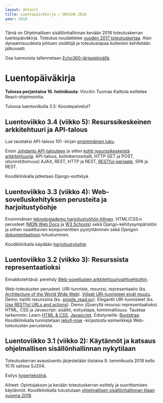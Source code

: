 ```yaml
---
layout: default
title: Luentopäiväkirja / OHSIHA 2018
year: 2018
---
```


Tämä on Ohjelmallisen sisällönhallinnan kevään 2018 toteutuskerran luentopäiväkirja.
Toteutus noudattelee [vuoden 2017 toteutuskertaa](https://ohsiha.github.io/2017/luentopaivakirja).
Alan dynaamisuudesta johtuen sisältöjä ja toteutustapaa kuitenkin kehitetään jatkuvasti.

Osa luennoista tallennetaan [Echo360-järjestelmällä](https://echo360.org.uk/section/8b218f60-14ef-4b65-9d88-1d910ce34f49/public).

# Luentopäiväkirja

<!-- Tulossa:
* Resurssikeskeinen arkkitehtuuri, API-talous, koostepalvelut
* Web-informaatiojärjestelmien (sisällönhallintajärjestelmien) arkkitehtuuri
* Vierailuluento: Datajournalismi/DevOps/Lean Startup/Datalähtöinen ongelmanratkaisu
* Erityiskysymyksiä: tiedolla johdettu kehittäminen
* Erityiskysymyksiä: mukautuvuus & suosittelu
-->

**Tulossa perjantaina 16. helmikuuta**: Vincitin Tuomas Kaittola esittelee React-ohjelmointia.

Tulossa luentoviikolla 3.5: Koostepalvelut?

## Luentoviikko 3.4 (viikko 5): Resurssikeskeinen arkkitehtuuri ja API-talous

Lue taustaksi API-talous 101 -kirjan [ensimmäinen luku](https://www.apitalous101.fi/luku-varoitus).

Ensin [Johdanto API-talouteen](https://www.slideshare.net/jukkahuhtamaki/johdanto-apitalouteen) ja sitten [kohti resurssikeskeistä arkkitehtuuria](https://gitpitch.com/ohsiha/2018/master?p=luento/0304#/). API-talous,
kolmikerrosmalli,
HTTP GET ja POST,
istunnot(tomuus) AJAX,
REST, HTTP ja REST,
[RESTful-periaate](http://www.vinaysahni.com/best-practices-for-a-pragmatic-restful-api), SPA ja REST.

Koodiklinikalla jatketaan Django-esittelyä.

## Luentoviikko 3.3 (viikko 4): Web-sovelluskehityksen perusteita ja harjoitustyöohje

Ensimmäinen [teknologiademo harjoitustyöhön liittyen](https://ohsiha.github.io/2018/01/19/html-css-django-perusteet.html). HTML/CSS:n perusteet ([MDN Web Docs](https://developer.mozilla.org/fi/) ja [W3 Schools](https://www.w3schools.com/)) sekä Django-kehitysympäristön ja siihen vaadittavien komponenttien pystyttäminen sekä Djangon [dokumentaatioon](https://docs.djangoproject.com/en/2.0/) tutustuminen.

Koodiklinikalla käydään [harjoitustyöohje](https://ohsiha.github.io/2018/harjoitustyo).

## Luentoviikko 3.2 (viikko 3): Resurssista representaatioksi

Ennakkotehtävä: perehdy [Web-sovellusten arkkitehtuurivaihtoehtoihin](https://blog.octo.com/en/new-web-application-architectures-and-impacts-for-enterprises-1/).

Web-toteutusten perusteet.
URI-tunniste, resurssi, representaatio (ks.
[Architecture of the World Wide Web](https://www.w3.org/TR/webarch/#p20)).
[Viileät URI-tunnisteet eivät muutu](https://www.w3.org/Provider/Style/URI).
Demo: twiitti resurssina (ks. [simple_read.py](https://github.com/jukkahuhtamaki/pcm-demo/blob/master/twitter-api/simple_read.py)).
Elegantit URI-tunnisteet (ks. [Use RESTful URLs and actions](http://www.vinaysahni.com/best-practices-for-a-pragmatic-restful-api#restful)).
Demo: jQueryllä resurssi representaatioksi.
HTML, CSS ja Javascript: sisältö, esitystapa, toiminnallisuus.
Taustaa tarkemmin: Learn [HTML &amp; CSS](https://www.codecademy.com/learn/web), [Javascript](https://www.codecademy.com/learn/javascript).
Edistyneille: [Bootstrap](http://getbootstrap.com/).
Koodiklinikalla tunnistetaan [jekyll-now](https://github.com/barryclark/jekyll-now) -kirjastosta esimerkkejä Web-toteutusten perusteista.

## Luentoviikko 3.1 (viikko 2): Käytännöt ja katsaus ohjelmallisen sisällönhallinnan nykytilaan

Toteutuskerran avausluento järjestetään tiistaina 9. tammikuuta 2018 kello 10.15 salissa SJ204.

Esitys [hypertekstinä](http://ohsiha.github.io/2018/luento/01/esitys.html).

Aiheet: Opintojakson ja kevään toteutuskerran esittely ja suorittamisen käytännöt.
Koodiklinikalla tutustutaan  [ohjelmallisen sisällönhallinnan tilaan vuonna 2018](http://ohsiha.github.io/2018/01/10/ohsiha-vuonna-2018).
